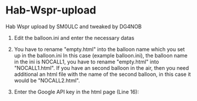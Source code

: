 # Hab-Wspr-upload
Hab Wspr upload by SM0ULC and tweaked by DG4NOB

1. Edit the balloon.ini and enter the necessary datas

2. You have to rename "empty.html" into the balloon name which you set up in the balloon.ini
In this case (example balloon.ini), the balloon name in the ini is NOCALL1, you have to rename "empty.html" into "NOCALL1.html".
If you have an second balloon in the air, then you need additional an html file with the name of the second balloon,
in this case it would be "NOCALL2.html".

3. Enter the Google API key in the html page (Line 16):
<script src="https://maps.googleapis.com/maps/api/js?key=GOOGLE_MAPS_API_KEY"></script>
